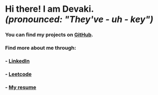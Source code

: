 ﻿# Hi there! I am Devaki. <br/>*(pronounced: "They've - uh - key")*

### You can find my projects on [GitHub](https://github.com/dvd-nus).
### Find more about me through:
### - [LinkedIn](https://www.linkedin.com/in/devaki-v-devi-69629b154) <br>
### - [Leetcode](https://leetcode.com/u/devaki19/) <br>
### - [My resume](https://drive.google.com/file/d/1-zMUtM74DaWZspX41ouG-RQj3neHr4Zt/view?usp=sharing) <br>
